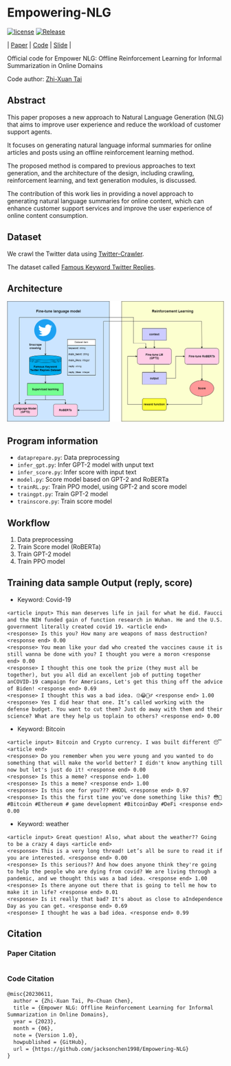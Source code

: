 # Empowering-NLG

[![license](https://img.shields.io/pypi/l/ansicolortags.svg)](LICENSE) [![Release](https://img.shields.io/github/v/release/jacksonchen1998/Empowering-NLG)](https://github.com/jacksonchen1998/Empowering-NLG/releases/)

| [Paper](https://arxiv.org/abs/2306.17174) | [Code](https://github.com/jacksonchen1998/Empowering-NLG) | [Slide](https://www.slideshare.net/jacksonChen22/offline-reinforcement-learning-for-informal-summarization-in-online-domainspdf-258382461) |

Official code for Empower NLG: Offline Reinforcement Learning for Informal Summarization in Online Domains

Code author: [Zhi-Xuan Tai](https://github.com/will0010077)

## Abstract

This paper proposes a new approach to Natural Language Generation (NLG) that aims to improve user experience and reduce the workload of customer support agents. 

It focuses on generating natural language informal summaries for online articles and posts using an offline reinforcement learning method. 

The proposed method is compared to previous approaches to text generation, and the architecture of the design, including crawling, reinforcement learning, and text generation modules, is discussed. 

The contribution of this work lies in providing a novel approach to generating natural language summaries for online content, which can enhance customer support services and improve the user experience of online content consumption.

## Dataset

We crawl the Twitter data using [Twitter-Crawler](https://github.com/jacksonchen1998/Twitter-Crawler).

The dataset called [Famous Keyword Twitter Replies](https://www.kaggle.com/datasets/jackksoncsie/famous-keyword-twitter-replies-dataset).

## Architecture

![Arch](./image/empower_nlg.png)

## Program information

- `dataprepare.py`: Data preprocessing
- `infer_gpt.py`: Infer GPT-2 model with unput text
- `infer_score.py`: Infer score with input text
- `model.py`: Score model based on GPT-2 and RoBERTa
- `trainRL.py`: Train PPO model, using GPT-2 and score model
- `traingpt.py`: Train GPT-2 model
- `trainscore.py`: Train score model

## Workflow

1. Data preprocessing
2. Train Score model (RoBERTa)
3. Train GPT-2 model
4. Train PPO model

## Training data sample Output (reply, score)

- Keyword: Covid-19

```
<article input> This man deserves life in jail for what he did. Faucci and the NIH funded gain of function research in Wuhan. He and the U.S. government literally created covid 19. <article end>
<response> Is this you? How many are weapons of mass destruction? <response end> 0.00
<response> You mean like your dad who created the vaccines cause it is still wanna be done with you? I thought you were a moron <response end> 0.00
<response> I thought this one took the prize (they must all be together), but you all did an excellent job of putting together anCOVID-19 campaign for Americans, Let's get this thing off the advice of Biden! <response end> 0.69
<response> I thought this was a bad idea. 🙄😂🤦‍♂️ <response end> 1.00
<response> Yes I did hear that one. It’s called working with the defense budget. You want to cut them? Just do away with them and their science? What are they help us toplain to others? <response end> 0.00
```

- Keyword: Bitcoin

```
<article input> Bitcoin and Crypto currency. I was built different 😴 <article end>
<response> Do you remember when you were young and you wanted to do something that will make the world better? I didn't know anything till now but let's just do it! <response end> 0.00
<response> Is this a meme? <response end> 1.00
<response> Is this a meme? <response end> 1.00
<response> Is this one for you??? #HODL <response end> 0.97
<response> Is this the first time you've done something like this? 😳🤯#Bitcoin #Ethereum # game development #BitcoinDay #DeFi <response end> 0.00
```

- Keyword: weather

```
<article input> Great question! Also, what about the weather?? Going to be a crazy 4 days <article end>
<response> This is a very long thread! Let’s all be sure to read it if you are interested. <response end> 0.00
<response> Is this serious?? And how does anyone think they're going to help the people who are dying from covid? We are living through a pandemic, and we thought this was a bad idea. <response end> 1.00
<response> Is there anyone out there that is going to tell me how to make it in life? <response end> 0.01
<response> Is it really that bad? It's about as close to aIndependence Day as you can get. <response end> 0.69
<response> I thought he was a bad idea. <response end> 0.99
```

## Citation

### Paper Citation

```

```

### Code Citation

```
@misc{20230611,
  author = {Zhi-Xuan Tai, Po-Chuan Chen},
  title = {Empower NLG: Offline Reinforcement Learning for Informal Summarization in Online Domains},
  year = {2023},
  month = {06},
  note = {Version 1.0},
  howpublished = {GitHub},
  url = {https://github.com/jacksonchen1998/Empowering-NLG}
}
```
